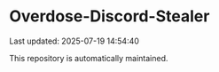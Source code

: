 # Overdose-Discord-Stealer

Last updated: 2025-07-19 14:54:40

This repository is automatically maintained.
